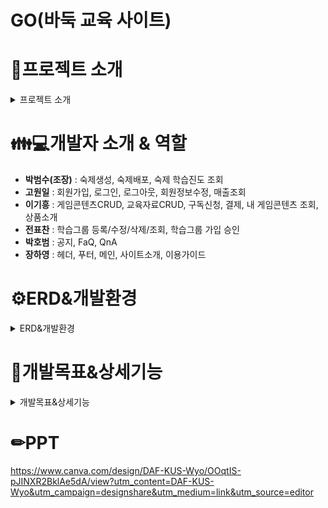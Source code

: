 # GO(바둑 교육 사이트) 

# 📢프로젝트 소개 

<details>
  <summary>프로젝트 소개</summary>
  
  ### 🔎개요
  - 바둑에 대해 단계별로 학습 할 수 있는 사이트를 만들기 위함

  ### 🔎개발 목적
  - 바둑을 모르는 사람도 최도한의 도움과 재미를 통해 바둑을 배우게 하는 것
  - 국내뿐 아니라 해외에서도 온라인을 통해 체계적인 바둑 교육이 가능케 하기 위함
  - 단기적으로 학원 학생을 대상으로 기원이 서비스하는 각종 교육 프로그램의 사용을 확산시키고, 바둑에 관심이 있는 일반인들이 많이 찾게 하기 위함

  ### 🔎개발기간
  - 2024.2.5 ~ 2024.3.5

  ### 🔎개발 업무
  - 학원의 교육자가 **게임콘텐츠 구매**를 해서 본인이 수업 할 **학습 그룹을 개설**하고 학생들은 교육자가 개설한 **그룹을 선택하여 가입 신청**을 한다
    교육자는 자신이 만든 그룹에 가입 신청한 학생이 있으면 **가입 승인**을 하여 학습 그룹을 완성
    
  - 이후 교육자가 숙제를 만들어 **학생들에게 배포하면** 학생은 본인에게 부여된 숙제가 있는지를 확인하고 학습한 내용을 **기술하여 등록하고**, 교육자는 학생이 제출한 숙제 수행 내용을 **평가한다.**
  - 게임콘텐츠를 구매하면 유료 학습자료(튜툐리얼, 교육 영상)를 시청 할 수 있으며, 운영관리자는 본 업무가 이루어지도록 게임콘텐츠/학습자료 및 게시판 내용을 **수시로 등록한다.**

  ### 🔎기대효과
  - **전문가와의 상호작용:** 프로 바둑 선수나 전문가들과의 온라인 강의, 실시간 질문과 답변 등을 통해 학습자들은 전문가들의 경험과 지식을 배울 수 있습니다.

  - **평가와 피드백:** 학습자의 실력을 정량적으로 평가하고 개선 방향을 제시할 수 있습니다. 학습자는 자신의 성장을 실시간으로 확인하고 피드백을 받아 개선할 수 있습니다.
  
</details>

# 👪💻개발자 소개 & 역할

- **박범수(조장)** : 숙제생성, 숙제배포, 숙제 학습진도 조회
- **고원일** : 회원가입, 로그인, 로그아웃, 회원정보수정, 매출조회
- **이기흥** : 게임콘텐츠CRUD, 교육자료CRUD, 구독신청, 결제, 내 게임콘텐츠 조회, 상품소개
- **전표찬** : 학습그룹 등록/수정/삭제/조회, 학습그룹 가입 승인
- **박호범** : 공지, FaQ, QnA
- **장하영** : 헤더, 푸터, 메인, 사이트소개, 이용가이드

# ⚙ERD&개발환경

<details>
  <summary>ERD&개발환경</summary>

![erd](https://github.com/badukEdu/badukEdu2/assets/148045978/c54bf55f-f03c-4149-9129-8d9ff94e0b13)

## :wrench:DB : ![dbeaver](https://img.shields.io/badge/dbeaver-F80000?style=for-the-badge&logo=dbeaver&logoColor=white)   , ![Oracle](https://img.shields.io/badge/Oracle-F80000?style=for-the-badge&logo=oracle&logoColor=white)   
## :wrench:백엔드 : ![Java](https://img.shields.io/badge/java-%23ED8B00.svg?style=for-the-badge&logo=openjdk&logoColor=white), ![Spring](https://img.shields.io/badge/spring-%236DB33F.svg?style=for-the-badge&logo=spring&logoColor=white),<img src="https://img.shields.io/badge/springboot-6DB33F?style=for-the-badge&logo=springboot&logoColor=white">, <img src="https://img.shields.io/badge/Spring Security-6DB33F?style=for-the-badge&logo=Spring Security&logoColor=white">, ![json](https://img.shields.io/badge/json-%23ED8B00.svg?style=for-the-badge&logo=json&logoColor=white)
## :wrench:프론트엔드 : ![HTML5](https://img.shields.io/badge/html5-%23E34F26.svg?style=for-the-badge&logo=html5&logoColor=white), ![CSS3](https://img.shields.io/badge/css3-%231572B6.svg?style=for-the-badge&logo=css3&logoColor=white), ![JavaScript](https://img.shields.io/badge/javascript-%23323330.svg?style=for-the-badge&logo=javascript&logoColor=%23F7DF1E), ![Bootstrap](https://img.shields.io/badge/bootstrap-%238511FA.svg?style=for-the-badge&logo=bootstrap&logoColor=white), <img src="https://img.shields.io/badge/Thymeleaf-005F0F?style=for-the-badge&logo=Thymeleaf&logoColor=white">
## :wrench:웹서버 : ![Apache Tomcat](https://img.shields.io/badge/apache%20tomcat-%23F8DC75.svg?style=for-the-badge&logo=apache-tomcat&logoColor=black)
## :wrench:협업 : ![Git](https://img.shields.io/badge/git-%23F05033.svg?style=for-the-badge&logo=git&logoColor=white),![GitHub](https://img.shields.io/badge/github-%23121011.svg?style=for-the-badge&logo=github&logoColor=white), ![sourcetree](https://img.shields.io/badge/sourcetree-%23121011.svg?style=for-the-badge&logo=sourcetree&logoColor=bule)
## :wrench:Tool : ![IntelliJ IDEA](https://img.shields.io/badge/IntelliJIDEA-000000.svg?style=for-the-badge&logo=intellij-idea&logoColor=white), ![Gradle](https://img.shields.io/badge/Gradle-02303A.svg?style=for-the-badge&logo=Gradle&logoColor=white)
## :wrench:CI/CD : ![Jenkins](https://img.shields.io/badge/jenkins-%232C5263.svg?style=for-the-badge&logo=jenkins&logoColor=white), ![AWS](https://img.shields.io/badge/AWS-%23FF9900.svg?style=for-the-badge&logo=amazon-aws&logoColor=white), ![Docker](https://img.shields.io/badge/docker-%230db7ed.svg?style=for-the-badge&logo=docker&logoColor=white)
## :wrench:기타 : ![ChatGPT](https://img.shields.io/badge/chatGPT-74aa9c?style=for-the-badge&logo=openai&logoColor=white) ![Google Chrome](https://img.shields.io/badge/Google%20Chrome-4285F4?style=for-the-badge&logo=GoogleChrome&logoColor=white)


</details>

# 📓개발목표&상세기능

<details>
  <summary>개발목표&상세기능</summary>

  ## 🔎개발목표

  회원 - 
  회원가입, 로그인, 아이디 찾기, 비밀번호 찾기, 회원탈퇴, 회원정보수정
  
  이용안내 - 
  사이트 소개, 이용 가이드, 상품 소개, Notice & FaQ, Q&A
  
  구독서비스 - 
  게임콘텐츠 구독신청, 결제, 내 게임콘텐츠 조회
  
  학습서비스 - 
  학습그룹 가입 신청, 가입승인 대기 목록, 숙제 목록
  
  교육자마당 - 
  학습그룹 등록/조회, 학습 그룹 상세, 학습그룹 가입 승인,
  숙제 생성/조회, 숙제 배포, 숙제 학습 진도 조회
  
  운영마당 - 
  게임콘텐츠 등록/조회, 교육자료 등록/조회, 공지등록, 매출조회, 회원관리

  ## 🔎상세기능
  
  ### :open_file_folder: 메인페이지 <br>

  1. 미로그인 상태일 떄 정해진 권한에 따라 이용안내 탭만 이용 가능하고, 사이드탭 미출력
  2. 로그인한 회원의 권한에 따라 상단 탭의 종류 차별화
  3. 상단 탭으로 이동할 수 있도록 각각 링크 연결
  4. 등록한 공지사항 확인할 수 있도록 출력

  ### :open_file_folder: 이용안내 <br>

  1. 사이트 소개 : 사이트를 소개하는 페이지
  2. 이용 가이드 : 권한별로 이용할 수 있는 흐름을 제공
  3. 상품 소개 : 관리자가 등록한 컨텐츠들을 확인 가능
  4. Notice & FaQ : 관리자가 등록한 공지사항과 FaQ
  5. Q&A : 이용자가 등록한 질문에 관리자가 답변
  
  ### :open_file_folder: 회원 <br>
  
  #### 회원가입
  
  1. 이메일 인증과 자카스크립트 인증번호 유효시간
  2. 아이디/비밀번호 검증
  3. 구글을 통한 인증번호 발송 후 인증번호 입력 시 이메일 인증 확인 완료
  4. 약관 동의 후 가입 가능
  5. 가입 시 데이터 저장
  
  #### 로그인
  
  1. 아이디/비밀번호 찾기 기능
  2. 자동 로그인 체크 시 일정 시간 로그인 유지

  ### :open_file_folder: 운영마당 <br>
  
  #### 게임컨텐츠
  1. 등록 시 구독개월 입력 후 구독 가능 기간 시작일을 입력하면 종료일이 자동 입력
  2. 등록 시 정가와 할인율을 입력하면 판매가 자동 입력
  3. 등록 시 썸네일(이미지) 등록
  4. 교육 자료 등록 시 자료 구분별, 서비스 구분별 등록 가능
  5. 게임컨텐츠, 교육자료 수정, 삭제 기능

  #### 공지
  1. 공지 등록 시 분류 사향에 따라 등록
  2. 중요글 체크로 상단에 노출 기능
  3. 게시일자 체크로 즉시 게시 / 게시 예정일 지정
  4. 게시 예정일로 지정했다가 즉시 게시로 변경 시 게시
  5. 조회수 증가 기능

  #### 매출
  1. 교육자, 사용자가 구독한 내역을 검색, 조회
  2. 매출을 월/일별로 기간 설정하여 그래프로 출력

  #### 회원
  1. 가입한 회원들 목록을 검색, 조회
  2. 회원의 권한 수정, 및 회원 삭제
  3. 월/일별로 기간 설정하여 회원 가입 추이 그래프

  ### :open_file_folder: 교육자마당 <br>

  #### 학습 그룹
  
  1. 구독한 컨텐츠가 있을 때 스터디그룹 생성 가능
  2. 학습 그룹 제한인원 설정 시 컨텐츠가 제한한 최대 인원을 넘을 수 없도록 제한
  3. 학습개월 입력 후 학습기간 시작일을 입력 시 학습기간 종료일 자동 입력
  4. 학습그룹 수정/삭제 기능
  5. 학습그룹 안에 회원이 있는 경우 이름을 제외한 정보 수정 불가능
  6. 학습그룹 정보와 가입한 학습자들의 목록을 출력

  #### 숙제

  1. 생성 시 숙제의 학습레벨이 학습그룹의 목표레벨을 초과할 수 없도록 제한
  2. 생성 시 제출 마감일은 내일 이후가 되도록 제한
  3. 숙제 수정/삭제 기능
  4. 숙제를 학습자들에게 배포한 정보가 있다면 수정할 수 없음
  5. 배포 시 그룹을 선택하면 그룹에 등록되어있는 숙제와 학습자들 출력
  6. 배포 시 제출마감일이 오늘 이전이라면 배포할 수 없도록 제한
  7. 배포 시 배포할 숙제보다 레벨이 높은 회원에게 배포할 수 없도록 제한
  8. 배포 시 회원들에게 숙제 정보가 전송(한번 배포한 회원에게 두번 배포되지 않도록 제한)
  9. 평가 시 숙제 정보를 더블클릭하면 학습자들이 제출한 정보가 출력
  10. 평가 시 보통/우수 평가 시 학습자의 레벨이 숙제 레벨보다 낮다면 학습자 레벨 = 숙제레벨;
  11. 질문사항 클릭 시 학습자들이 제출한 내용과 질문에 대한 답변을 작성할 수 있는 레이어팝업 출력, 개별 평가 가

  ### :open_file_folder: 학습서비스 <br>


  ### :open_file_folder: 구독서비스 <br>
  
</details>



# ✏PPT 
https://www.canva.com/design/DAF-KUS-Wyo/OOqtIS-pJINXR2BklAe5dA/view?utm_content=DAF-KUS-Wyo&utm_campaign=designshare&utm_medium=link&utm_source=editor


